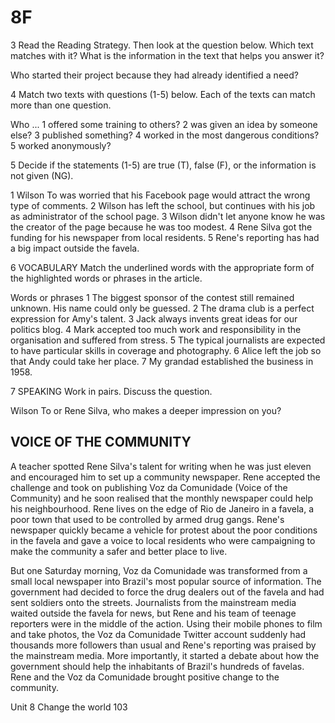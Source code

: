 # 8F

3 Read the Reading Strategy. Then look at the question below. Which text matches with it? What is the information in the text that helps you answer it?

Who started their project because they had already identified a need?

4 Match two texts with questions (1-5) below. Each of the texts can match more than one question.

Who ...
1 offered some training to others?
2 was given an idea by someone else?
3 published something?
4 worked in the most dangerous conditions?
5 worked anonymously?

5 Decide if the statements (1-5) are true (T), false (F), or the information is not given (NG).

1 Wilson To was worried that his Facebook page would attract the wrong type of comments.
2 Wilson has left the school, but continues with his job as administrator of the school page.
3 Wilson didn't let anyone know he was the creator of the page because he was too modest.
4 Rene Silva got the funding for his newspaper from local residents.
5 Rene's reporting has had a big impact outside the favela.

6 VOCABULARY Match the underlined words with the appropriate form of the highlighted words or phrases in the article.

Words or phrases
1 The biggest sponsor of the contest still remained unknown. His name could only be guessed.
2 The drama club is a perfect expression for Amy's talent.
3 Jack always invents great ideas for our politics blog.
4 Mark accepted too much work and responsibility in the organisation and suffered from stress.
5 The typical journalists are expected to have particular skills in coverage and photography.
6 Alice left the job so that Andy could take her place.
7 My grandad established the business in 1958.

7 SPEAKING Work in pairs. Discuss the question.

Wilson To or Rene Silva, who makes a deeper impression on you?

## VOICE OF THE COMMUNITY

A teacher spotted Rene Silva's talent for writing when he was just eleven and encouraged him to set up a community newspaper. Rene accepted the challenge and took on publishing Voz da Comunidade (Voice of the Community) and he soon realised that the monthly newspaper could help his neighbourhood. Rene lives on the edge of Rio de Janeiro in a favela, a poor town that used to be controlled by armed drug gangs. Rene's newspaper quickly became a vehicle for protest about the poor conditions in the favela and gave a voice to local residents who were campaigning to make the community a safer and better place to live.

But one Saturday morning, Voz da Comunidade was transformed from a small local newspaper into Brazil's most popular source of information. The government had decided to force the drug dealers out of the favela and had sent soldiers onto the streets. Journalists from the mainstream media waited outside the favela for news, but Rene and his team of teenage reporters were in the middle of the action. Using their mobile phones to film and take photos, the Voz da Comunidade Twitter account suddenly had thousands more followers than usual and Rene's reporting was praised by the mainstream media. More importantly, it started a debate about how the government should help the inhabitants of Brazil's hundreds of favelas. Rene and the Voz da Comunidade brought positive change to the community.

Unit 8 Change the world 103